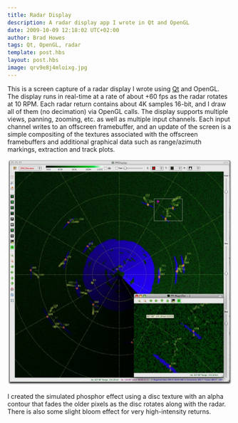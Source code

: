 ```yaml
--- 
title: Radar Display
description: A radar display app I wrote in Qt and OpenGL
date: 2009-10-09 12:18:02 UTC+02:00
author: Brad Howes
tags: Qt, OpenGL, radar
template: post.hbs
layout: post.hbs
image: qrv9e8j4mloixg.jpg
---
```


This is a screen capture of a radar display I wrote using [Qt](http://www.qt.io) and OpenGL. The display runs in
real-time at a rate of about +60 fps as the radar rotates at 10 RPM. Each radar return contains about 4K samples
16-bit, and I draw all of them (no decimation) via OpenGL calls. The display supports multiple views, panning,
zooming, etc. as well as multiple input channels. Each input channel writes to an offscreen framebuffer, and an
update of the screen is a simple compositing of the textures associated with the offscreen framebuffers and
additional graphical data such as range/azimuth markings, extraction and track plots.

![ppi.jpg](qrv9e8j4mloixg.jpg)

I created the simulated phosphor effect using a disc texture with an alpha contour that fades the older pixels
as the disc rotates along with the radar. There is also some slight bloom effect for very high-intensity
returns.
